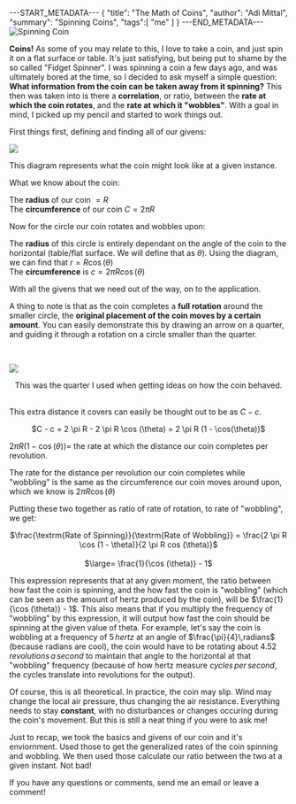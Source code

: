 ---START_METADATA---
{
  "title": "The Math of Coins",
  "author": "Adi Mittal",
  "summary": "Spinning Coins",
  "tags":[
    "me"
  ]
}
---END_METADATA---
![Spinning Coin](https://media.giphy.com/media/11QVoapNuz4T8A/giphy.gif)

__Coins!__ As some of you may relate to this, I love to take a coin, and just spin it on a flat surface or table. It's just satisfying, but being put to shame by the so called "Fidget Spinner". I was spinning a coin a few days ago, and was ultimately bored at the time, so I decided to ask myself a simple question: __What  information from the coin can be taken away from it spinning?__ This then was taken into is there a __correlation__, or ratio, between the __rate at which the coin rotates__, and the __rate at which it "wobbles"__. With a goal in mind, I picked up my pencil and started to work things out.


First things first, defining and finding all of our givens:

![](/img/coinRep2.png)

This diagram represents what the coin might look like at a given instance.

What we know about the coin:

The __radius__ of our coin $= R$<br>
The __circumference__ of our coin $C = 2 \pi R$<br>

Now for the circle our coin rotates and wobbles upon:

The __radius__ of this circle is entirely dependant on the angle of the coin to the horizontal (table/flat surface. We will define that as $\theta$). Using the diagram, we can find that $r = R \cos (\theta)$ <br>
The __circumference__ is $c = 2 \pi R \cos (\theta)$

With all the givens that we need out of the way, on to the application.

A thing to note is that as the coin completes a __full rotation__ around the smaller circle, the __original placement of the coin moves by a certain amount__. You can easily demonstrate this by drawing an arrow on a quarter, and guiding it through a rotation on a circle smaller than the quarter.

<br>

![](/img/quarter2.jpg)
<center>This was the quarter I used when getting ideas on how the coin behaved.</center>

<br>

This extra distance it covers can easily be thought out to be as $C - c$.

<center>$C - c = 2 \pi R - 2 \pi R \cos (\theta) = 2 \pi R (1 - \cos(\theta))$</center>

$2 \pi R (1 - \cos(\theta)) =$ the rate at which the distance our coin completes per revolution.


The rate for the distance per revolution our coin completes while "wobbling" is the same as the circumference our coin moves around upon, which we know is $2 \pi R \cos(\theta)$

Putting these two together as ratio of rate of rotation, to rate of "wobbling", we get:


<center> $\frac{\textrm{Rate of Spinning}}{\textrm{Rate of Wobbling}} = \frac{2 \pi R \cos (1 - \theta)}{2 \pi R cos (\theta)}$<br><br> $\large= \frac{1}{\cos (\theta)} - 1$ </center>


This expression represents that at any given moment, the ratio between how fast the coin is spinning, and the how fast the coin is "wobbling" (which can be seen as the amount of hertz produced by the coin), will be $\frac{1}{\cos (\theta)} - 1$. This also means that if you multiply the frequency of "wobbling" by this expression, it will output how fast the coin should be spinning at the given value of theta. For example, let's say the coin is wobbling at a frequency of $5\,hertz$ at an angle of $\frac{\pi}{4}\,radians$ (because radians are cool), the coin would have to be rotating about $4.52\,revolutions\,a\,second$ to maintain that angle to the horizontal at that "wobbling" frequency (because of how hertz measure $cycles\,per\,second$, the cycles translate into revolutions for the output). 

Of course, this is all theoretical. In practice, the coin may slip. Wind may change the local air pressure, thus changing the air resistance. Everything needs to stay __constant__, with no disturbances or changes occuring during the coin's movement. But this is still a neat thing if you were to ask me!

Just to recap, we took the basics and givens of our coin and it's enviornment. Used those to get the generalized rates of the coin spinning and wobbling. We then used those calculate our ratio between the two at a given instant. Not bad!


If you have any questions or comments, send me an email or leave a comment!